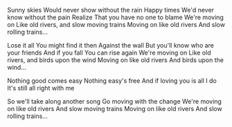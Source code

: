Sunny skies
Would never show without the rain
Happy times
We'd never know without the pain
Realize
That you have no one to blame
We're moving on 
Like old rivers, and slow moving trains
Moving on like old rivers
And slow rolling trains...

Lose it all
You might find it then
Against the wall
But you'll know who are your friends
And if you fall
You can rise again
We're moving on
Like old rivers, and birds upon the wind
Moving on like old rivers
And birds upon the wind...

Nothing good comes easy
Nothing easy's free
And if loving you is all I do
It's still all right with me

So we'll take along another song
Go moving with the change
We're moving on like old rivers
And slow moving trains
Moving on like old rivers
And slow rolling trains...
